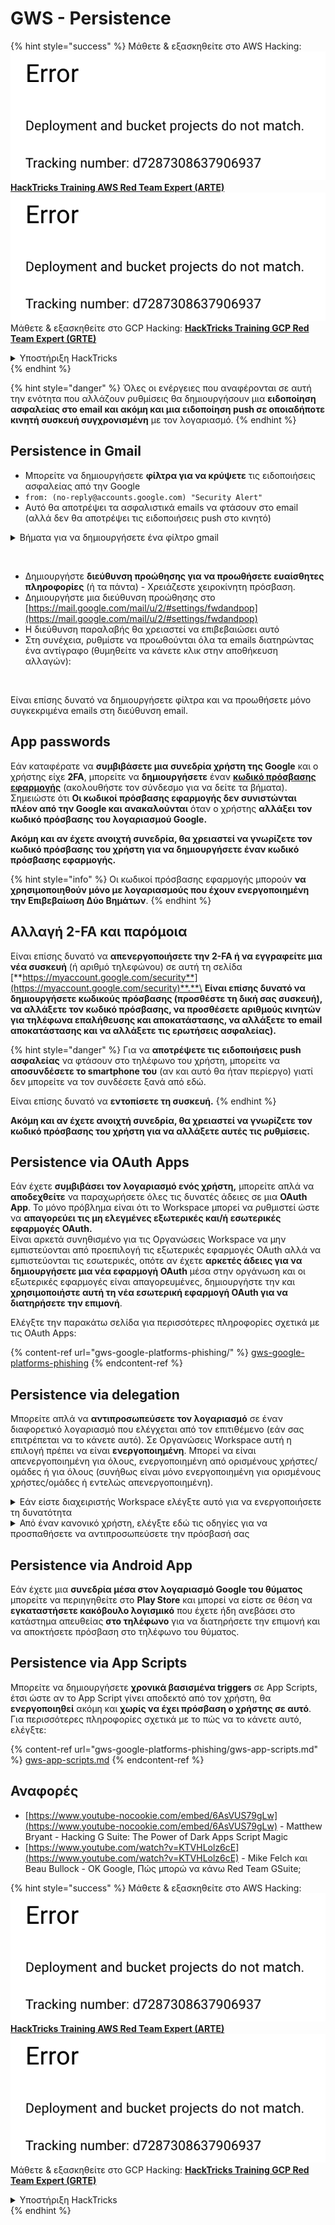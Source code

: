 # GWS - Persistence

{% hint style="success" %}
Μάθετε & εξασκηθείτε στο AWS Hacking:<img src="../../.gitbook/assets/image (1) (1).png" alt="" data-size="line">[**HackTricks Training AWS Red Team Expert (ARTE)**](https://training.hacktricks.xyz/courses/arte)<img src="../../.gitbook/assets/image (1) (1).png" alt="" data-size="line">\
Μάθετε & εξασκηθείτε στο GCP Hacking: <img src="../../.gitbook/assets/image (2).png" alt="" data-size="line">[**HackTricks Training GCP Red Team Expert (GRTE)**<img src="../../.gitbook/assets/image (2).png" alt="" data-size="line">](https://training.hacktricks.xyz/courses/grte)

<details>

<summary>Υποστήριξη HackTricks</summary>

* Ελέγξτε τα [**σχέδια συνδρομής**](https://github.com/sponsors/carlospolop)!
* **Εγγραφείτε στην** 💬 [**ομάδα Discord**](https://discord.gg/hRep4RUj7f) ή στην [**ομάδα telegram**](https://t.me/peass) ή **ακολουθήστε** μας στο **Twitter** 🐦 [**@hacktricks\_live**](https://twitter.com/hacktricks\_live)**.**
* **Μοιραστείτε κόλπα hacking υποβάλλοντας PRs στα** [**HackTricks**](https://github.com/carlospolop/hacktricks) και [**HackTricks Cloud**](https://github.com/carlospolop/hacktricks-cloud) github repos.

</details>
{% endhint %}

{% hint style="danger" %}
Όλες οι ενέργειες που αναφέρονται σε αυτή την ενότητα που αλλάζουν ρυθμίσεις θα δημιουργήσουν μια **ειδοποίηση ασφαλείας στο email και ακόμη και μια ειδοποίηση push σε οποιαδήποτε κινητή συσκευή συγχρονισμένη** με τον λογαριασμό.
{% endhint %}

## **Persistence in Gmail**

* Μπορείτε να δημιουργήσετε **φίλτρα για να κρύψετε** τις ειδοποιήσεις ασφαλείας από την Google
* `from: (no-reply@accounts.google.com) "Security Alert"`
* Αυτό θα αποτρέψει τα ασφαλιστικά emails να φτάσουν στο email (αλλά δεν θα αποτρέψει τις ειδοποιήσεις push στο κινητό)

<details>

<summary>Βήματα για να δημιουργήσετε ένα φίλτρο gmail</summary>

(Οδηγίες από [**εδώ**](https://support.google.com/mail/answer/6579))

1. Ανοίξτε [Gmail](https://mail.google.com/).
2. Στο πλαίσιο αναζήτησης στην κορυφή, κάντε κλικ στην επιλογή Εμφάνιση επιλογών αναζήτησης ![photos tune](https://lh3.googleusercontent.com/cD6YR\_YvqXqNKxrWn2NAWkV6tjJtg8vfvqijKT1\_9zVCrl2sAx9jROKhLqiHo2ZDYTE=w36) .
3. Εισάγετε τα κριτήρια αναζήτησής σας. Εάν θέλετε να ελέγξετε αν η αναζήτησή σας λειτούργησε σωστά, δείτε ποια emails εμφανίζονται κάνοντας κλικ στο **Αναζήτηση**.
4. Στο κάτω μέρος του παραθύρου αναζήτησης, κάντε κλικ στο **Δημιουργία φίλτρου**.
5. Επιλέξτε τι θέλετε να κάνει το φίλτρο.
6. Κάντε κλικ στο **Δημιουργία φίλτρου**.

Ελέγξτε το τρέχον φίλτρο σας (για να τα διαγράψετε) στο [https://mail.google.com/mail/u/0/#settings/filters](https://mail.google.com/mail/u/0/#settings/filters)

</details>

<figure><img src="../../.gitbook/assets/image (331).png" alt=""><figcaption></figcaption></figure>

* Δημιουργήστε **διεύθυνση προώθησης για να προωθήσετε ευαίσθητες πληροφορίες** (ή τα πάντα) - Χρειάζεστε χειροκίνητη πρόσβαση.
* Δημιουργήστε μια διεύθυνση προώθησης στο [https://mail.google.com/mail/u/2/#settings/fwdandpop](https://mail.google.com/mail/u/2/#settings/fwdandpop)
* Η διεύθυνση παραλαβής θα χρειαστεί να επιβεβαιώσει αυτό
* Στη συνέχεια, ρυθμίστε να προωθούνται όλα τα emails διατηρώντας ένα αντίγραφο (θυμηθείτε να κάνετε κλικ στην αποθήκευση αλλαγών):

<figure><img src="../../.gitbook/assets/image (332).png" alt=""><figcaption></figcaption></figure>

Είναι επίσης δυνατό να δημιουργήσετε φίλτρα και να προωθήσετε μόνο συγκεκριμένα emails στη διεύθυνση email.

## App passwords

Εάν καταφέρατε να **συμβιβάσετε μια συνεδρία χρήστη της Google** και ο χρήστης είχε **2FA**, μπορείτε να **δημιουργήσετε** έναν [**κωδικό πρόσβασης εφαρμογής**](https://support.google.com/accounts/answer/185833?hl=en) (ακολουθήστε τον σύνδεσμο για να δείτε τα βήματα). Σημειώστε ότι **Οι κωδικοί πρόσβασης εφαρμογής δεν συνιστώνται πλέον από την Google και ανακαλούνται** όταν ο χρήστης **αλλάξει τον κωδικό πρόσβασης του λογαριασμού Google.**

**Ακόμη και αν έχετε ανοιχτή συνεδρία, θα χρειαστεί να γνωρίζετε τον κωδικό πρόσβασης του χρήστη για να δημιουργήσετε έναν κωδικό πρόσβασης εφαρμογής.**

{% hint style="info" %}
Οι κωδικοί πρόσβασης εφαρμογής μπορούν **να χρησιμοποιηθούν μόνο με λογαριασμούς που έχουν ενεργοποιημένη την Επιβεβαίωση Δύο Βημάτων**.
{% endhint %}

## Αλλαγή 2-FA και παρόμοια

Είναι επίσης δυνατό να **απενεργοποιήσετε την 2-FA ή να εγγραφείτε μια νέα συσκευή** (ή αριθμό τηλεφώνου) σε αυτή τη σελίδα [**https://myaccount.google.com/security**](https://myaccount.google.com/security)**.**\
**Είναι επίσης δυνατό να δημιουργήσετε κωδικούς πρόσβασης (προσθέστε τη δική σας συσκευή), να αλλάξετε τον κωδικό πρόσβασης, να προσθέσετε αριθμούς κινητών για τηλέφωνα επαλήθευσης και αποκατάστασης, να αλλάξετε το email αποκατάστασης και να αλλάξετε τις ερωτήσεις ασφαλείας).**

{% hint style="danger" %}
Για να **αποτρέψετε τις ειδοποιήσεις push ασφαλείας** να φτάσουν στο τηλέφωνο του χρήστη, μπορείτε να **αποσυνδέσετε το smartphone του** (αν και αυτό θα ήταν περίεργο) γιατί δεν μπορείτε να τον συνδέσετε ξανά από εδώ.

Είναι επίσης δυνατό να **εντοπίσετε τη συσκευή.**
{% endhint %}

**Ακόμη και αν έχετε ανοιχτή συνεδρία, θα χρειαστεί να γνωρίζετε τον κωδικό πρόσβασης του χρήστη για να αλλάξετε αυτές τις ρυθμίσεις.**

## Persistence via OAuth Apps

Εάν έχετε **συμβιβάσει τον λογαριασμό ενός χρήστη,** μπορείτε απλά να **αποδεχθείτε** να παραχωρήσετε όλες τις δυνατές άδειες σε μια **OAuth App**. Το μόνο πρόβλημα είναι ότι το Workspace μπορεί να ρυθμιστεί ώστε να **απαγορεύει τις μη ελεγμένες εξωτερικές και/ή εσωτερικές εφαρμογές OAuth.**\
Είναι αρκετά συνηθισμένο για τις Οργανώσεις Workspace να μην εμπιστεύονται από προεπιλογή τις εξωτερικές εφαρμογές OAuth αλλά να εμπιστεύονται τις εσωτερικές, οπότε αν έχετε **αρκετές άδειες για να δημιουργήσετε μια νέα εφαρμογή OAuth** μέσα στην οργάνωση και οι εξωτερικές εφαρμογές είναι απαγορευμένες, δημιουργήστε την και **χρησιμοποιήστε αυτή τη νέα εσωτερική εφαρμογή OAuth για να διατηρήσετε την επιμονή**.

Ελέγξτε την παρακάτω σελίδα για περισσότερες πληροφορίες σχετικά με τις OAuth Apps:

{% content-ref url="gws-google-platforms-phishing/" %}
[gws-google-platforms-phishing](gws-google-platforms-phishing/)
{% endcontent-ref %}

## Persistence via delegation

Μπορείτε απλά να **αντιπροσωπεύσετε τον λογαριασμό** σε έναν διαφορετικό λογαριασμό που ελέγχεται από τον επιτιθέμενο (εάν σας επιτρέπεται να το κάνετε αυτό). Σε Οργανώσεις Workspace αυτή η επιλογή πρέπει να είναι **ενεργοποιημένη**. Μπορεί να είναι απενεργοποιημένη για όλους, ενεργοποιημένη από ορισμένους χρήστες/ομάδες ή για όλους (συνήθως είναι μόνο ενεργοποιημένη για ορισμένους χρήστες/ομάδες ή εντελώς απενεργοποιημένη).

<details>

<summary>Εάν είστε διαχειριστής Workspace ελέγξτε αυτό για να ενεργοποιήσετε τη δυνατότητα</summary>

(Πληροφορίες [αντιγραμμένες από τα έγγραφα](https://support.google.com/a/answer/7223765))

Ως διαχειριστής για την οργάνωσή σας (για παράδειγμα, τη δουλειά ή το σχολείο σας), ελέγχετε εάν οι χρήστες μπορούν να αντιπροσωπεύσουν την πρόσβαση στον λογαριασμό Gmail τους. Μπορείτε να επιτρέψετε σε όλους να έχουν την επιλογή να αντιπροσωπεύσουν τον λογαριασμό τους. Ή, να επιτρέψετε μόνο σε άτομα σε ορισμένα τμήματα να ρυθμίσουν την αντιπροσώπευση. Για παράδειγμα, μπορείτε να:

* Προσθέσετε έναν διοικητικό βοηθό ως αντιπρόσωπο στον λογαριασμό Gmail σας ώστε να μπορεί να διαβάσει και να στείλει email εκ μέρους σας.
* Προσθέσετε μια ομάδα, όπως το τμήμα πωλήσεών σας, στις Ομάδες ως αντιπρόσωπο για να δώσετε σε όλους πρόσβαση σε έναν λογαριασμό Gmail.

Οι χρήστες μπορούν να αντιπροσωπεύσουν την πρόσβαση μόνο σε έναν άλλο χρήστη στην ίδια οργάνωση, ανεξάρτητα από το τομέα τους ή την οργανωτική τους μονάδα.

#### Όρια & περιορισμοί αντιπροσώπευσης

* **Επιτρέψτε στους χρήστες να παραχωρούν πρόσβαση στο ταχυδρομείο τους σε μια ομάδα Google** επιλογή: Για να χρησιμοποιήσετε αυτή την επιλογή, πρέπει να είναι ενεργοποιημένη για την OU του αντιπροσωπευόμενου λογαριασμού και για την OU κάθε μέλους της ομάδας. Τα μέλη της ομάδας που ανήκουν σε μια OU χωρίς αυτή την επιλογή ενεργοποιημένη δεν μπορούν να έχουν πρόσβαση στον αντιπροσωπευόμενο λογαριασμό.
* Με τυπική χρήση, 40 αντιπρόσωποι μπορούν να έχουν πρόσβαση σε έναν λογαριασμό Gmail ταυτόχρονα. Η πάνω από τη μέση χρήση από έναν ή περισσότερους αντιπροσώπους μπορεί να μειώσει αυτόν τον αριθμό.
* Αυτοματοποιημένες διαδικασίες που έχουν συχνά πρόσβαση στο Gmail μπορεί επίσης να μειώσουν τον αριθμό των αντιπροσώπων που μπορούν να έχουν πρόσβαση σε έναν λογαριασμό ταυτόχρονα. Αυτές οι διαδικασίες περιλαμβάνουν APIs ή επεκτάσεις προγράμματος περιήγησης που έχουν συχνά πρόσβαση στο Gmail.
* Ένας μόνο λογαριασμός Gmail υποστηρίζει έως 1.000 μοναδικούς αντιπροσώπους. Μια ομάδα στις Ομάδες μετράει ως ένας αντιπρόσωπος προς το όριο.
* Η αντιπροσώπευση δεν αυξάνει τα όρια για έναν λογαριασμό Gmail. Οι λογαριασμοί Gmail με αντιπροσώπους έχουν τα τυπικά όρια και πολιτικές του λογαριασμού Gmail. Για λεπτομέρειες, επισκεφθείτε [Τα όρια και οι πολιτικές του Gmail](https://support.google.com/a/topic/28609).

#### Βήμα 1: Ενεργοποιήστε την αντιπροσώπευση Gmail για τους χρήστες σας

**Πριν ξεκινήσετε:** Για να εφαρμόσετε τη ρύθμιση για ορισμένους χρήστες, τοποθετήστε τους λογαριασμούς τους σε μια [οργανωτική μονάδα](https://support.google.com/a/topic/1227584).

1.  [Συνδεθείτε](https://admin.google.com/) στην [κονσόλα διαχείρισης Google](https://support.google.com/a/answer/182076).

Συνδεθείτε χρησιμοποιώντας έναν _λογαριασμό διαχειριστή_, όχι τον τρέχοντα λογαριασμό σας CarlosPolop@gmail.com
2. Στην κονσόλα διαχείρισης, μεταβείτε στο Μενού ![](https://storage.googleapis.com/support-kms-prod/JxKYG9DqcsormHflJJ8Z8bHuyVI5YheC0lAp)![και στη συνέχεια](https://storage.googleapis.com/support-kms-prod/Th2Tx0uwPMOhsMPn7nRXMUo3vs6J0pto2DTn)![](https://storage.googleapis.com/support-kms-prod/ocGtUSENh4QebLpvZcmLcNRZyaTBcolMRSyl) **Εφαρμογές**![και στη συνέχεια](https://storage.googleapis.com/support-kms-prod/Th2Tx0uwPMOhsMPn7nRXMUo3vs6J0pto2DTn)**Google Workspace**![και στη συνέχεια](https://storage.googleapis.com/support-kms-prod/Th2Tx0uwPMOhsMPn7nRXMUo3vs6J0pto2DTn)**Gmail**![και στη συνέχεια](https://storage.googleapis.com/support-kms-prod/Th2Tx0uwPMOhsMPn7nRXMUo3vs6J0pto2DTn)**Ρυθμίσεις χρήστη**.
3. Για να εφαρμόσετε τη ρύθμιση σε όλους, αφήστε την κορυφαία οργανωτική μονάδα επιλεγμένη. Διαφορετικά, επιλέξτε μια παιδική [οργανωτική μονάδα](https://support.google.com/a/topic/1227584).
4. Κάντε κλικ στο **Αντιπροσώπευση ταχυδρομείου**.
5. Ελέγξτε το πλαίσιο **Επιτρέψτε στους χρήστες να παραχωρούν πρόσβαση στο ταχυδρομείο τους σε άλλους χρήστες στον τομέα**.
6. (Προαιρετικά) Για να επιτρέψετε στους χρήστες να καθορίσουν ποιες πληροφορίες αποστολέα περιλαμβάνονται στα αντιπροσωπευόμενα μηνύματα που αποστέλλονται από τον λογαριασμό τους, ελέγξτε το πλαίσιο **Επιτρέψτε στους χρήστες να προσαρμόσουν αυτή τη ρύθμιση**.
7. Επιλέξτε μια επιλογή για τις προεπιλεγμένες πληροφορίες αποστολέα που περιλαμβάνονται στα μηνύματα που αποστέλλονται από τους αντιπροσώπους:
* **Εμφάνιση του κατόχου του λογαριασμού και του αντιπροσώπου που έστειλε το email**—Τα μηνύματα περιλαμβάνουν τις διευθύνσεις email του κατόχου του λογαριασμού Gmail και του αντιπροσώπου.
* **Εμφάνιση μόνο του κατόχου του λογαριασμού**—Τα μηνύματα περιλαμβάνουν τη διεύθυνση email μόνο του κατόχου του λογαριασμού Gmail. Η διεύθυνση email του αντιπροσώπου δεν περιλαμβάνεται.
8. (Προαιρετικά) Για να επιτρέψετε στους χρήστες να προσθέσουν μια ομάδα στις Ομάδες ως αντιπρόσωπο, ελέγξτε το πλαίσιο **Επιτρέψτε στους χρήστες να παραχωρούν πρόσβαση στο ταχυδρομείο τους σε μια ομάδα Google**.
9. Κάντε κλικ στο **Αποθήκευση**. Εάν ρυθμίσατε μια παιδική οργανωτική μονάδα, μπορεί να μπορείτε να **κληρονομήσετε** ή να **αντικαταστήσετε** τις ρυθμίσεις της γονικής οργανωτικής μονάδας.
10. (Προαιρετικά) Για να ενεργοποιήσετε την αντιπροσώπευση Gmail για άλλες οργανωτικές μονάδες, επαναλάβετε τα βήματα 3–9.

Οι αλλαγές μπορεί να διαρκέσουν έως 24 ώρες αλλά συνήθως συμβαίνουν πιο γρήγορα. [Μάθετε περισσότερα](https://support.google.com/a/answer/7514107)

#### Βήμα 2: Αφήστε τους χρήστες να ρυθμίσουν αντιπροσώπους για τους λογαριασμούς τους

Αφού ενεργοποιήσετε την αντιπροσώπευση, οι χρήστες σας πηγαίνουν στις ρυθμίσεις Gmail τους για να αναθέσουν αντιπροσώπους. Οι αντιπρόσωποι μπορούν στη συνέχεια να διαβάσουν, να στείλουν και να λάβουν μηνύματα εκ μέρους του χρήστη.

Για λεπτομέρειες, κατευθύνετε τους χρήστες στο [Αντιπροσώπευση και συνεργασία μέσω email](https://support.google.com/a/users/answer/138350).

</details>

<details>

<summary>Από έναν κανονικό χρήστη, ελέγξτε εδώ τις οδηγίες για να προσπαθήσετε να αντιπροσωπεύσετε την πρόσβασή σας</summary>

(Πληροφορίες αντιγραμμένες [**από τα έγγραφα**](https://support.google.com/mail/answer/138350))

Μπορείτε να προσθέσετε έως 10 αντιπροσώπους.

Εάν χρησιμοποιείτε το Gmail μέσω της δουλειάς σας, του σχολείου σας ή άλλης οργάνωσης:

* Μπορείτε να προσθέσετε έως 1000 αντιπροσώπους εντός της οργάνωσής σας.
* Με τυπική χρήση, 40 αντιπρόσωποι μπορούν να έχουν πρόσβαση σε έναν λογαριασμό Gmail ταυτόχρονα.
* Εάν χρησιμοποιείτε αυτοματοποιημένες διαδικασίες, όπως APIs ή επεκτάσεις προγράμματος περιήγησης, μερικοί αντιπρόσωποι μπορούν να έχουν πρόσβαση σε έναν λογαριασμό Gmail ταυτόχρονα.

1. Στον υπολογιστή σας, ανοίξτε [Gmail](https://mail.google.com/). Δεν μπορείτε να προσθέσετε αντιπροσώπους από την εφαρμογή Gmail.
2. Στο επάνω δεξί μέρος, κάντε κλικ στις Ρυθμίσεις ![Settings](https://lh3.googleusercontent.com/p3J-ZSPOLtuBBR\_ofWTFDfdgAYQgi8mR5c76ie8XQ2wjegk7-yyU5zdRVHKybQgUlQ=w36-h36) ![και στη συνέχεια](https://lh3.googleusercontent.com/3\_l97rr0GvhSP2XV5OoCkV2ZDTIisAOczrSdzNCBxhIKWrjXjHucxNwocghoUa39gw=w36-h36) **Δείτε όλες τις ρυθμίσεις**.
3. Κάντε κλικ στην καρτέλα **Λογαριασμοί και Εισαγωγή** ή **Λογαριασμοί**.
4. Στην ενότητα "Παραχώρηση πρόσβασης στον λογαριασμό σας", κάντε κλικ στο **Προσθήκη άλλου λογαριασμού**. Εάν χρησιμοποιείτε το Gmail μέσω της δουλειάς ή του σχολείου σας, η οργάνωσή σας μπορεί να περιορίσει την αντιπροσώπευση email. Εάν δεν βλέπετε αυτή τη ρύθμιση, επικοινωνήστε με τον διαχειριστή σας.
* Εάν δεν βλέπετε την παραχώρηση πρόσβασης στον λογαριασμό σας, τότε είναι περιορισμένη.
5.  Εισάγετε τη διεύθυνση email του ατόμου που θέλετε να προσθέσετε. Εάν χρησιμοποιείτε το Gmail μέσω της δουλειάς σας, του σχολείου σας ή άλλης οργάνωσης, και ο διαχειριστής σας το επιτρέπει, μπορείτε να εισάγετε τη διεύθυνση email μιας ομάδας. Αυτή η ομάδα πρέπει να έχει τον ίδιο τομέα με την οργάνωσή σας. Εξωτερικά μέλη της ομάδας απορρίπτονται από την πρόσβαση αντιπροσώπευσης.\
\
**Σημαντικό:** Εάν ο λογαριασμός που αντιπροσωπεύετε είναι νέος λογαριασμός ή ο κωδικός πρόσβασης έχει επαναρυθμιστεί, ο διαχειριστής πρέπει να απενεργοποιήσει την απαίτηση αλλαγής κωδικού πρόσβασης όταν συνδεθείτε για πρώτη φορά.

* [Μάθετε πώς μπορεί ένας διαχειριστής να δημιουργήσει έναν χρήστη](https://support.google.com/a/answer/33310).
* [Μάθετε πώς μπορεί ένας διαχειριστής να επαναρυθμίσει κωδικούς πρόσβασης](https://support.google.com/a/answer/33319).

6\. Κάντε κλικ στο **Επόμενο Βήμα** ![και στη συνέχεια](https://lh3.googleusercontent.com/QbWcYKta5vh\_4-OgUeFmK-JOB0YgLLoGh69P478nE6mKdfpWQniiBabjF7FVoCVXI0g=h36) **Στείλτε email για να παραχωρήσετε πρόσβαση**.

Το άτομο που προσθέσατε θα λάβει ένα email ζητώντας του να επιβεβαιώσει. Η πρόσκληση λήγει μετά από μια εβδομάδα.

Εάν προσθέσατε μια ομάδα, όλα τα μέλη της ομάδας θα γίνουν αντιπρόσωποι χωρίς να χρειάζεται να επιβεβαιώσουν.

Σημείωση: Μπορεί να χρειαστούν έως 24 ώρες για να αρχίσει να ισχύει η αντιπροσώπευση.

</details>

## Persistence via Android App

Εάν έχετε μια **συνεδρία μέσα στον λογαριασμό Google του θύματος** μπορείτε να περιηγηθείτε στο **Play Store** και μπορεί να είστε σε θέση να **εγκαταστήσετε κακόβουλο λογισμικό** που έχετε ήδη ανεβάσει στο κατάστημα απευθείας **στο τηλέφωνο** για να διατηρήσετε την επιμονή και να αποκτήσετε πρόσβαση στο τηλέφωνο του θύματος.

## **Persistence via** App Scripts

Μπορείτε να δημιουργήσετε **χρονικά βασισμένα triggers** σε App Scripts, έτσι ώστε αν το App Script γίνει αποδεκτό από τον χρήστη, θα **ενεργοποιηθεί** ακόμη και **χωρίς να έχει πρόσβαση ο χρήστης σε αυτό**. Για περισσότερες πληροφορίες σχετικά με το πώς να το κάνετε αυτό, ελέγξτε:

{% content-ref url="gws-google-platforms-phishing/gws-app-scripts.md" %}
[gws-app-scripts.md](gws-google-platforms-phishing/gws-app-scripts.md)
{% endcontent-ref %}

## Αναφορές

* [https://www.youtube-nocookie.com/embed/6AsVUS79gLw](https://www.youtube-nocookie.com/embed/6AsVUS79gLw) - Matthew Bryant - Hacking G Suite: The Power of Dark Apps Script Magic
* [https://www.youtube.com/watch?v=KTVHLolz6cE](https://www.youtube.com/watch?v=KTVHLolz6cE) - Mike Felch και Beau Bullock - OK Google, Πώς μπορώ να κάνω Red Team GSuite;

{% hint style="success" %}
Μάθετε & εξασκηθείτε στο AWS Hacking:<img src="../../.gitbook/assets/image (1) (1).png" alt="" data-size="line">[**HackTricks Training AWS Red Team Expert (ARTE)**](https://training.hacktricks.xyz/courses/arte)<img src="../../.gitbook/assets/image (1) (1).png" alt="" data-size="line">\
Μάθετε & εξασκηθείτε στο GCP Hacking: <img src="../../.gitbook/assets/image (2).png" alt="" data-size="line">[**HackTricks Training GCP Red Team Expert (GRTE)**<img src="../../.gitbook/assets/image (2).png" alt="" data-size="line">](https://training.hacktricks.xyz/courses/grte)

<details>

<summary>Υποστήριξη HackTricks</summary>

* Ελέγξτε τα [**σχέδια συνδρομής**](https://github.com/sponsors/carlospolop)!
* **Εγγραφείτε στην** 💬 [**ομάδα Discord**](https://discord.gg/hRep4RUj7f) ή στην [**ομάδα telegram**](https://t.me/peass) ή **ακολουθήστε** μας στο **Twitter** 🐦 [**@hacktricks\_live**](https://twitter.com/hacktricks\_live)**.**
* **Μοιραστείτε κόλπα hacking υποβάλλοντας PRs στα** [**HackTricks**](https://github.com/carlospolop/hacktricks) και [**HackTricks Cloud**](https://github.com/carlospolop/hacktricks-cloud) github repos.

</details>
{% endhint %}
